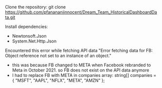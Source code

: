 Clone the repository:
git clone  https://github.com/pfanananiinnocent/Dream_Team_HistoricalDashboardData.git

Install dependencies:
- Newtonsoft.Json
- System.Net.Http.Json

Encountered this error while fetching API data "Error fetching data for FB: Object reference not set to an instance of an object."
- this was because FB changed to META when Facebook rebranded to Meta in October 2021. so FB does not exist on the API data anymore
- I had to replace FB with META in companies array:
string[] companies = { "MSFT", "AAPL", "NFLX", "META", "AMZN" };
